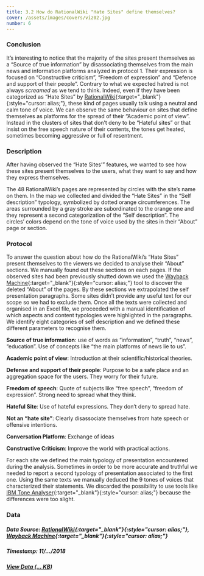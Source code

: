 ```yaml
---
title: 3.2 How do RationalWiki "Hate Sites" define themselves?
cover: /assets/images/covers/viz02.jpg
number: 6
---
```


### Conclusion

It’s interesting to notice that the majority of the sites present themselves as a “Source of true information” by disassociating themselves from the main news and information platforms analyzed in protocol 1. 
Their expression is focused on “Constructive criticism”, “Freedom of expression” and “Defence and support of their people”. 
Contrary to what we expected hatred is not always *screamed* as we tend to think.
Indeed, even if they have been categorized as “Hate Sites” by [RationalWiki](https://rationalwiki.org/wiki/Category:Internet_hate_sites){:target="_blank"}{:style="cursor: alias;"}, these kind of pages usually talk using a neutral and calm tone of voice. We can observe the same behaviour on sites that define themselves as platforms for the spread of their “Academic point of view”. 
Instead in the clusters of sites that don’t deny to be “Hateful sites” or that insist on the free speech nature of their contents, the tones get heated, sometimes becoming aggressive or full of resentment. 

### Description

After having observed the “Hate Sites’” features, we wanted to see how these sites present themselves to the users, what they want to say and how they express themselves. 

The 48 RationalWiki’s pages are represented by circles with the site’s name on them. In the map we collected and divided the “Hate Sites” in the “Self description” typology, symbolized by dotted orange circumferences. The areas surrounded by a gray stroke are subordinated to the orange one and they represent a second categorization of the “Self description”. The circles’ colors depend on the tone of voice used by the sites in their “About” page or section.

### Protocol

To answer the question about how do the RationalWiki’s “Hate Sites” present themselves to the viewers we decided to analyse their “About” sections. We manually found out these sections on each pages. If the observed sites had been previously shutted down we used the [Wayback Machine](https://archive.org/web/){:target="_blank"}{:style="cursor: alias;"} tool to discover the deleted “About” of the pages. By these sections we extrapolated the self presentation paragraphs. Some sites didn’t provide any useful text for our scope so we had to exclude them. Once all the texts were collected and organised in an Excel file, we proceeded with a manual identification of which aspects and content typologies were highlighted in the paragraphs. We identify eight categories of self description and we defined these different parameters to recognise them.   

**Source of true information**: 
use of words as “information”, “truth”, “news”, “education”.
Use of concepts like “the main platforms of news lie to us”. 

**Academic point of view**:
Introduction at their scientific/historical theories.

**Defense and support of their people**: 
Purpose to be a safe place and an aggregation space for the users. They worry for their future. 

**Freedom of speech**:
Quote of subjects like “free speech”, “freedom of expression”.
Strong need to spread what they think. 

**Hateful Site**:
Use of hateful expressions. They don’t deny to spread hate. 

**Not an “hate site”**:
Clearly disassociate themselves from hate speech or offensive intentions. 

**Conversation Platform**:
Exchange of ideas

**Constructive Criticism**:
Improve the world with practical actions.

For each site we defined the main typology of presentation encountered during the analysis. Sometimes in order to be more accurate and truthful we needed to report a second typology of presentation associated to the first one. Using the same texts we manually deduced the 9 tones of voices that characterized their statements. We discarded the possibility to use tools like [IBM Tone Analyser](https://www.ibm.com/watson/services/tone-analyzer/){:target="_blank"}{:style="cursor: alias;"} because the differences were too slight. 

### Data

##### Data Source: [RationalWiki](https://rationalwiki.org/wiki/Category:Internet_hate_sites){:target="_blank"}{:style="cursor: alias;"}, [Wayback Machine](https://archive.org/web/){:target="_blank"}{:style="cursor: alias;"}

##### Timestamp: 11/.../2018

##### [View Data (... KB)](http://densitydesign.org/)